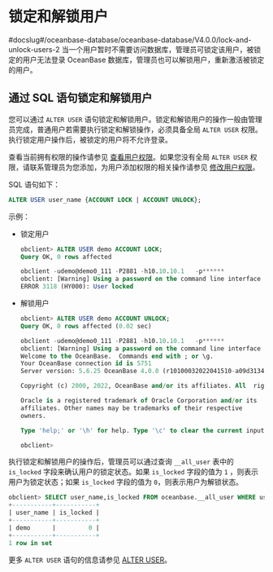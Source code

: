 # 锁定和解锁用户
#docslug#/oceanbase-database/oceanbase-database/V4.0.0/lock-and-unlock-users-2
当一个用户暂时不需要访问数据库，管理员可锁定该用户，被锁定的用户无法登录 OceanBase 数据库，管理员也可以解锁用户，重新激活被锁定的用户。

## 通过 SQL 语句锁定和解锁用户

您可以通过 `ALTER USER` 语句锁定和解锁用户。锁定和解锁用户的操作一般由管理员完成，普通用户若需要执行锁定和解锁操作，必须具备全局 `ALTER USER` 权限。执行锁定用户操作后，被锁定的用户将不允许登录。

查看当前拥有权限的操作请参见 [查看用户权限](../3.mysql-3/4.view-user-permissions-1.md)。如果您没有全局 `ALTER USER` 权限，请联系管理员为您添加，为用户添加权限的相关操作请参见 [修改用户权限](../3.mysql-3/5.modify-user-permissions-2.md)。

SQL 语句如下：

```sql
ALTER USER user_name {ACCOUNT LOCK | ACCOUNT UNLOCK};
```

示例：

* 锁定用户

  ```sql
  obclient> ALTER USER demo ACCOUNT LOCK;
  Query OK, 0 rows affected
  
  obclient -udemo@demo0_111 -P2881 -h10.10.10.1   -p******
  obclient: [Warning] Using a password on the command line interface can be insecure.
  ERROR 3118 (HY000): User locked
  ```

* 解锁用户

  ```sql
  obclient> ALTER USER demo ACCOUNT UNLOCK;
  Query OK, 0 rows affected (0.02 sec)
  
  obclient -udemo@demo0_111 -P2881 -h10.10.10.1   -p******
  obclient: [Warning] Using a password on the command line interface can be insecure.
  Welcome to the OceanBase.  Commands end with ; or \g.
  Your OceanBase connection id is 5751
  Server version: 5.6.25 OceanBase 4.0.0 (r10100032022041510-a09d3134c10665f03fd56d7f8bdd413b2b771977) (Built Oct 15 2022 02:16:22)

  Copyright (c) 2000, 2022, OceanBase and/or its affiliates. All  rights reserved.
  
  Oracle is a registered trademark of Oracle Corporation and/or its
  affiliates. Other names may be trademarks of their respective
  owners.
  
  Type 'help;' or '\h' for help. Type '\c' to clear the current input statement.
  
  obclient>
  ```

执行锁定和解锁用户的操作后，管理员可以通过查询 `__all_user` 表中的 `is_locked` 字段来确认用户的锁定状态。如果 `is_locked` 字段的值为 `1` ，则表示用户为锁定状态；如果 `is_locked` 字段的值为 `0`，则表示用户为解锁状态。

```sql
obclient> SELECT user_name,is_locked FROM oceanbase.__all_user WHERE user_name='demo';
+-----------+-----------+
| user_name | is_locked |
+-----------+-----------+
| demo      |         0 |
+-----------+-----------+
1 row in set
```

更多 `ALTER USER` 语句的信息请参见 [ALTER USER](../../../../../7.reference/2.sql-syntax/2.common-tenant-mysql-mode/6.sql-statement/8.alter-user.md)。

